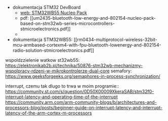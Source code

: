 - dokumentacja STM32 DevBoard
	- [web: STM32WB55 Nucleo Pack](https://www.st.com/content/st_com/en/products/evaluation-tools/product-evaluation-tools/mcu-mpu-eval-tools/stm32-mcu-mpu-eval-tools/stm32-nucleo-boards/p-nucleo-wb55.html)
	- pdf: [[um2435-bluetooth-low-energy-and-802154-nucleo-pack-based-on-stm32wb-series-microcontrollers-stmicroelectronics.pdf]]
	- 
- dokumentacja STM32WB55: [[rm0434-multiprotocol-wireless-32bit-mcu-armbased-cortexm4-with-fpu-bluetooth-lowenergy-and-802154-radio-solution-stmicroelectronics.pdf]]


wspoldzzielenie watkow st32wb55:
https://elektronikab2b.pl/technika/50876-stm32wb-mechanizmy-wspolpracy-rdzeni-w-mikrokontrolerze-dual-core
semafory:
https://www.geeksforgeeks.org/semaphores-in-process-synchronization/


interrupt, czemu tak dlugo to trwa w moim programie::
https://community.st.com/s/question/0D50X00009XkeraSAB/stm32f0-interrupt-latency-and-operating-time-of-the-interrupt
https://community.arm.com/arm-community-blogs/b/architectures-and-processors-blog/posts/beginner-guide-on-interrupt-latency-and-interrupt-latency-of-the-arm-cortex-m-processors